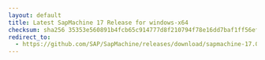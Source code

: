 ```yaml
---
layout: default
title: Latest SapMachine 17 Release for windows-x64
checksum: sha256 35353e560891b4fcb65c914777d8f210794f78e16dd7baf1ff56ef3bdd8e7f33
redirect_to:
  - https://github.com/SAP/SapMachine/releases/download/sapmachine-17.0.15/sapmachine-jdk-17.0.15_windows-x64_bin.zip
---
```

